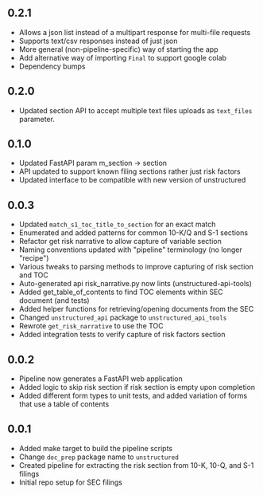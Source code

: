 ## 0.2.1

* Allows a json list instead of a multipart response for multi-file requests
* Supports text/csv responses instead of just json
* More general (non-pipeline-specific) way of starting the app
* Add alternative way of importing `Final` to support google colab
* Dependency bumps

## 0.2.0

* Updated section API to accept multiple text files uploads as `text_files` parameter.

## 0.1.0

* Updated FastAPI param m_section -> section
* API updated to support known filing sections rather just risk factors
* Updated interface to be compatible with new version of unstructured

## 0.0.3

* Updated `match_s1_toc_title_to_section` for an exact match
* Enumerated and added patterns for common 10-K/Q and S-1 sections
* Refactor get risk narrative to allow capture of variable section
* Naming conventions updated with "pipeline" terminology (no longer "recipe")
* Various tweaks to parsing methods to improve capturing of risk section and TOC
* Auto-generated api risk_narrative.py now lints (unstructured-api-tools)
* Added get_table_of_contents to find TOC elements within SEC document (and tests)
* Added helper functions for retrieving/opening documents from the SEC
* Changed `unstructured_api` package to `unstructured_api_tools`
* Rewrote `get_risk_narrative` to use the TOC
* Added integration tests to verify capture of risk factors section

## 0.0.2

* Pipeline now generates a FastAPI web application
* Added logic to skip risk section if risk section is empty upon completion
* Added different form types to unit tests, and added variation of forms that use a table of contents

## 0.0.1

* Added make target to build the pipeline scripts
* Change `doc_prep` package name to `unstructured`
* Created pipeline for extracting the risk section from 10-K, 10-Q, and S-1 filings
* Initial repo setup for SEC filings
